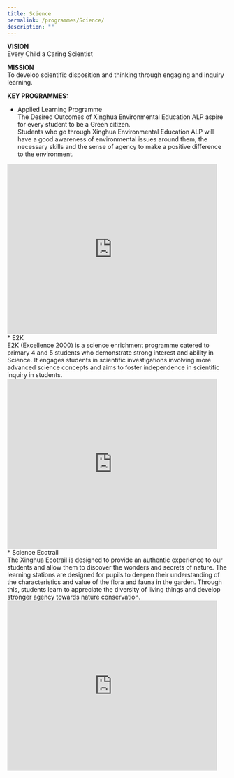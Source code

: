 ```yaml
---
title: Science
permalink: /programmes/Science/
description: ""
---
```

**VISION**  
Every Child a Caring Scientist  
  
**MISSION**  
To develop scientific disposition and thinking through engaging and inquiry learning.  
  
**KEY PROGRAMMES:**  

*   Applied Learning Programme  
The Desired Outcomes of Xinghua Environmental Education ALP aspire for every student to be a Green citizen.<br>
Students who go through Xinghua Environmental Education ALP will have a good awareness of environmental issues around them, the necessary skills and the sense of agency to make a positive difference to the environment.<br>
<iframe allowfullscreen="true" height="389" width="480" frameborder="0" src="https://docs.google.com/presentation/d/e/2PACX-1vQNhyShD8fCYXJY8HlXe5eFzEGxAnw_QINt9Xi0a6OWOoHdjoJEKnFFiXYp7isuviiS5E5sgtFp6FeK/embed?start=true&amp;loop=true&amp;delayms=3000"></iframe>
<br>
*   E2K<br>
E2K (Excellence 2000) is a science enrichment programme catered to primary 4 and 5 students who demonstrate strong interest and ability in Science. It engages students in scientific investigations involving more advanced science concepts and aims to foster independence in scientific inquiry in students.
<iframe allowfullscreen="true" height="389" width="480" frameborder="0" src="https://docs.google.com/presentation/d/e/2PACX-1vRCeAQqu4R1v7pnn9Bvphb1qrhHmaQSba8NEodDJBjli_a4SCI0ewIo-bIjbKDVA2a07Vqp21SoA3RR/embed?start=true&amp;loop=true&amp;delayms=3000"></iframe>
<br>
*   Science Ecotrail <br>
The Xinghua Ecotrail is designed to provide an authentic experience to our students and allow them to discover the wonders and secrets of nature. The learning stations are designed for pupils to deepen their understanding of the characteristics and value of the flora and fauna in the garden. Through this, students learn to appreciate the diversity of living things and develop stronger agency towards nature conservation.  
<iframe allowfullscreen="true" height="389" width="480" frameborder="0" src="https://docs.google.com/presentation/d/e/2PACX-1vQkq0hLRD8SRu-SXZvZYlBLPRwF3BLvPAE5xHdYG7zeW0z24Wmt35ULKgpfjZr4QlT9p405B2xGlQxV/embed?start=true&amp;loop=true&amp;delayms=3000"></iframe>



